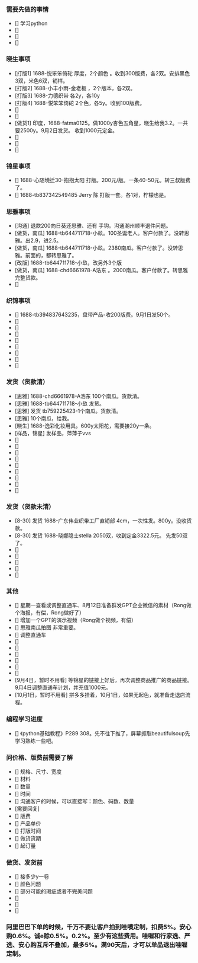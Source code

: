 ### 需要先做的事情
- [] 学习python
- [] 
- [] 
- [] 

### 晓生事项
- [打版1] 1688-悦笨笨倚砣 厚度，2个颜色 。收到300版费，各2双。安排黑色3双，米色6双，销样。
- [打版2] 1688-小丰小雨-金老板 ，2个版本，各2双。 
- [打版3] 1688-力德织带 各2y，各10y
- [打版4] 1688-悦笨笨倚砣 2个色，各5y。收到100版费。 
- [] 
- [] 
- [做货1] 印度，1688-fatma0125。做1000y杏色五角星，晓生给我3.2。一共要2500y。9月2日发货。 收到1000元定金。
- [] 
- [] 
- [] 

### 锦星事项
- [] 1688-心随境迁30-抱抱太阳 打版。200元/版。一条40-50元。转三叔版费了。
- [] 1688-tb837342549485 Jerry 陈 打版一套。各1对，柠檬也是。

### 思雅事项
- [沟通] 退款200向日葵还思雅、还有 手钩。沟通潮州顺丰退件问题。
- [做货，南瓜] 1688-tb644711718-小镹。100圣诞老人。客户付款了。没转思雅。出2.9，进2.5。
- [做货，南瓜] 1688-tb644711718-小镹。2380南瓜。客户付款了。没转思雅。前面的，都转思雅了。
- [改版] 1688-tb644711718-小镹，改另外3个版
- [做货，南瓜] 1688-chd6661978-A浩东 。2000南瓜。客户付款了。转思雅完整货款。 
- [] 


### 织锦事项
- [] 1688-tb394837643235，盘带产品-收200版费。9月1日发50个。
- [] 
- [] 
- [] 
- [] 
- [] 
- [] 
- [] 
- [] 



### 发货（货款清）
- [思雅] 1688-chd6661978-A浩东 100个南瓜。货款清。
- [思雅] 1688-tb644711718-小镹 发货。
- [思雅] 发货 tb759225423-1个南瓜。货款清。
- [思雅] 10个南瓜，给我。 
- [晓生] 1688-逸彩化妆用具。600y太阳花，需要接20y一条。 
- [样品，锦星] 发样品，萍萍子vvs
- [] 
- [] 
- [] 
- [] 
- [] 
- [] 
- [] 
- [] 
- [] 




### 发货（货款未清）
- [8-30] 发货 1688-广东伟业织带工厂直销部 4cm，一次性发。800y。没收货款。
- [8-30] 发货  1688-晓娜隐士stella 2050双，收到定金3322.5元。 先发50双了。
- [] 
- [] 
- [] 
- [] 
- [] 





### 其他
- [] 星期一查看或调整直通车、8月12日准备群发GPT企业微信的素材（Rong做个海报，有偿，Rong做好了）
- [] 增加一个GPT的演示视频（Rong做个视频，有偿）
- [] 思雅南瓜拍图 非常重要。
- [] 调整直通车
- [] 
- [] 
- [] 
- [] 
- [] 
- [] 
- [9月4日，暂时不用看] 等锦星的链接上好后，再次调整商品推广的商品链接。9月4日调整直通车计划，并充值1000元。
- [10月1日，暂时不用看] 拼多多挂着，10月1日，如果无起色，就准备走退店流程。














### 编程学习进度
- [] 《python基础教程》P289 308。先不往下推了，屏幕抓取beautifulsoup先学习熟练一些吧。



### 问价格、版费前需要了解
- [] 规格、尺寸、宽度
- [] 材料
- [] 数量
- [] 时间
- [] 沟通客户的时候，可以直接写：颜色、码数、数量
- [需要回复] 
- [] 版费
- [] 产品单价
- [] 打版时间
- [] 做货货期
- [] 起订量



### 做货、发货前
- [] 接多少y一卷
- [] 颜色问题
- [] 部分可能的瑕疵或者不完美问题
- []
- [] 
- []




### 阿里巴巴下单的时候，千万不要让客户拍到哇噢定制，扣费5%。安心购0.6%。诚e赊0.5%。0.2%。至少有这些费用。哇喔和行家选、严选、安心购互斥不叠加，最多5%。满90天后，才可以单品退出哇喔定制。